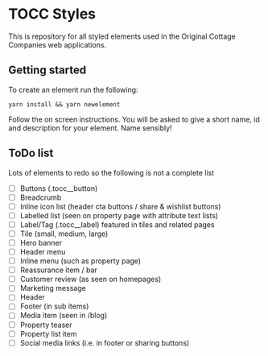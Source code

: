 # TOCC Styles

This is repository for all styled elements used in the Original Cottage Companies web applications.

## Getting started

To create an element run the following:

```
yarn install && yarn newelement
```

Follow the on screen instructions.  You will be asked to give a short name, id and description for your element.  Name sensibly!

## ToDo list

Lots of elements to redo so the following is not a complete list


- [ ] Buttons (.tocc__button)
- [ ] Breadcrumb
- [ ] Inline icon list (header cta buttons / share & wishlist buttons)
- [ ] Labelled list (seen on property page with attribute text lists)
- [ ] Label/Tag (.tocc__label) featured in tiles and related pages
- [ ] Tile (small, medium, large)
- [ ] Hero banner
- [ ] Header menu
- [ ] Inline menu (such as property page)
- [ ] Reassurance item / bar
- [ ] Customer review (as seen on homepages)
- [ ] Marketing message
- [ ] Header
- [ ] Footer (in sub items)
- [ ] Media item (seen in /blog)
- [ ] Property teaser
- [ ] Property list item
- [ ] Social media links (i.e. in footer or sharing buttons)
